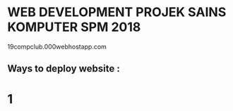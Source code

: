 # WEB DEVELOPMENT PROJEK SAINS KOMPUTER SPM 2018
19compclub.000webhostapp.com





<h2>Ways to deploy website : </h2>

<h1>1</h1>
